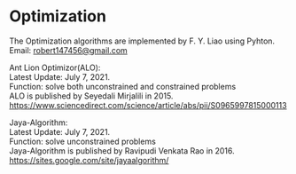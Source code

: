 # Optimization
The Optimization algorithms are implemented by F. Y. Liao using Pyhton.  
Email: robert147456@gmail.com  

Ant Lion Optimizor(ALO):  
Latest Update: July 7, 2021.  
Function: solve both unconstrained and constrained problems  
ALO is published by Seyedali Mirjalili in 2015.  
https://www.sciencedirect.com/science/article/abs/pii/S0965997815000113


Jaya-Algorithm:  
Latest Update: July 7, 2021.  
Function: solve unconstrained problems  
Jaya-Algorithm is published by Ravipudi Venkata Rao in 2016.  
https://sites.google.com/site/jayaalgorithm/  

